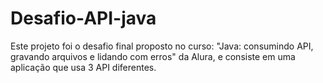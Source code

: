 # Desafio-API-java
Este projeto foi o desafio final proposto no curso: "Java: consumindo API, gravando arquivos e lidando com erros" da Alura, e consiste em uma aplicação que usa 3 API diferentes.
